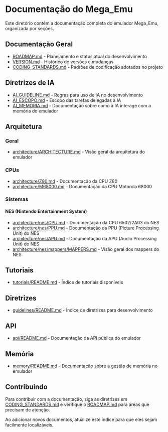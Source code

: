 # Documentação do Mega_Emu

Este diretório contém a documentação completa do emulador Mega_Emu, organizada por seções.

## Documentação Geral

- [ROADMAP.md](ROADMAP.md) - Planejamento e status atual do desenvolvimento
- [VERSION.md](VERSION.md) - Histórico de versões e mudanças
- [CODING_STANDARDS.md](CODING_STANDARDS.md) - Padrões de codificação adotados no projeto

## Diretrizes de IA

- [AI_GUIDELINE.md](AI_GUIDELINE.md) - Regras para uso de IA no desenvolvimento
- [AI_ESCOPO.md](AI_ESCOPO.md) - Escopo das tarefas delegadas à IA
- [AI_MEMORIA.md](AI_MEMORIA.md) - Documentação sobre como a IA interage com a memória do emulador

## Arquitetura

### Geral

- [architecture/ARCHITECTURE.md](architecture/ARCHITECTURE.md) - Visão geral da arquitetura do emulador

### CPUs

- [architecture/Z80.md](architecture/Z80.md) - Documentação da CPU Z80
- [architecture/M68000.md](architecture/M68000.md) - Documentação da CPU Motorola 68000

### Sistemas

#### NES (Nintendo Entertainment System)

- [architecture/nes/CPU.md](architecture/nes/CPU.md) - Documentação da CPU 6502/2A03 do NES
- [architecture/nes/PPU.md](architecture/nes/PPU.md) - Documentação da PPU (Picture Processing Unit) do NES
- [architecture/nes/APU.md](architecture/nes/APU.md) - Documentação da APU (Audio Processing Unit) do NES
- [architecture/nes/mappers/MAPPERS.md](architecture/nes/mappers/MAPPERS.md) - Visão geral dos mappers do NES

## Tutoriais

- [tutorials/README.md](tutorials/README.md) - Índice de tutoriais disponíveis

## Diretrizes

- [guidelines/README.md](guidelines/README.md) - Índice de diretrizes para desenvolvimento

## API

- [api/README.md](api/README.md) - Documentação da API pública do emulador

## Memória

- [memory/README.md](memory/README.md) - Documentação sobre a gestão de memória no emulador

## Contribuindo

Para contribuir com a documentação, siga as diretrizes em [CODING_STANDARDS.md](CODING_STANDARDS.md) e verifique o [ROADMAP.md](ROADMAP.md) para áreas que precisam de atenção.

Ao adicionar novos documentos, atualize este índice para que eles sejam facilmente localizáveis.
